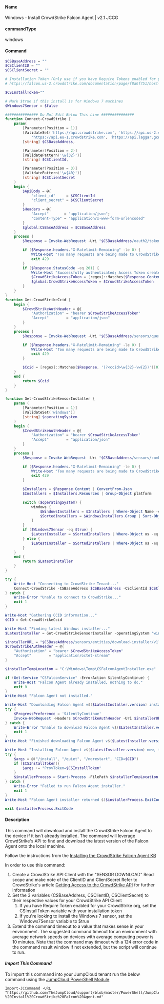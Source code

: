 #### Name

Windows - Install CrowdStrike Falcon Agent | v2.1 JCCG

#### commandType

windows

#### Command

```powershell
$CSBaseAddress = ""
$CSClientID = ""
$CSClientSecret = ""

# Installation Token (Only use if you have Require Tokens enabled for your organization)
# https://falcon.us-2.crowdstrike.com/documentation/page/f8a0f751/host-and-host-group-management#x7be77b4

$CSInstallToken=""

# Mark $true if this install is for Windows 7 machines
$Windows7Sensor = $false

############### Do Not Edit Below This Line ###############
function Connect-CrowdStrike {
    param(
        [Parameter(Position = 1)]
        [ValidateSet('https://api.crowdstrike.com', 'https://api.us-2.crowdstrike.com',
            'https://api.eu-1.crowdstrike.com', 'https://api.laggar.gcw.crowdstrike.com')]
        [string] $CSBaseAddress,

        [Parameter(Position = 2)]
        [ValidatePattern('\w{32}')]
        [string] $CSClientId,

        [Parameter(Position = 3)]
        [ValidatePattern('\w{40}')]
        [string] $CSClientSecret
    )
    begin {
        $ApiBody = @{
            "client_id"     = $CSClientId
            "client_secret" = $CSClientSecret
        }
        $Headers = @{
            "Accept"       = "application/json";
            "Content-Type" = "application/x-www-form-urlencoded"
        }
        $global:CSBaseAddress = $CSBaseAddress
    }
    process {
        $Response = Invoke-WebRequest -Uri "$CSBaseAddress/oauth2/token" -Method Post -Headers $Headers -Body $ApiBody -UseBasicParsing

        if ($Response.headers."X-Ratelimit-Remaining" -le 0) {
            Write-Host "Too many requests are being made to CrowdStrike services..."
            exit 429
        }
        if ($Response.StatusCode -eq 201) {
            Write-Host "Successfully authenticated; Access Token created"
            $CrowdStrikeAccessToken = [regex]::Matches($Response.Content, '"(?<name>access_token)": "(?<access_token>.*)",')[0].Groups['access_token'].Value
            $global:CrowdStrikeAccessToken = $CrowdStrikeAccessToken
        }
    }
}
function Get-CrowdStrikeCcid {
    begin {
        $CrowdStrikeAuthHeader = @{
            "Authorization" = "bearer $CrowdStrikeAccessToken"
            "Accept"        = "application/json"
        }
    }
    process {
        $Response = Invoke-WebRequest -Uri "$CSBaseAddress/sensors/queries/installers/ccid/v1" -method Get -Headers $CrowdStrikeAuthHeader -UseBasicParsing

        if ($Response.headers."X-Ratelimit-Remaining" -le 0) {
            Write-Host "Too many requests are being made to CrowdStrike services..."
            exit 429
        }

        $Ccid = [regex]::Matches($Response, '(?<ccid>\w{32}-\w{2})')[0].Groups['ccid'].Value
    }
    end {
        return $Ccid
    }
}

function Get-CrowdStrikeSensorInstaller {
    param (
        [Parameter(Position = 1)]
        [ValidateSet('windows')]
        [string] $operatingSystem
    )
    begin {
        $CrowdStrikeAuthHeader = @{
            "Authorization" = "bearer $CrowdStrikeAccessToken"
            "Accept"        = "application/json"
        }
    }
    process {
        $Response = Invoke-WebRequest -Uri "$CSBaseAddress/sensors/combined/installers/v1" -method Get -Headers $CrowdStrikeAuthHeader -UseBasicParsing

        if ($Response.headers."X-Ratelimit-Remaining" -le 0) {
            Write-Host "Too many requests are being made to CrowdStrike services..."
            exit 429
        }

        $Installers = $Response.Content | ConvertFrom-Json
        $Installers = $Installers.Resources | Group-Object platform

        switch ($operatingSystem) {
            windows {
                $WindowsInstallers = $Installers | Where-Object Name -eq 'windows'
                $SortedInstallers = $WindowsInstallers.Group | Sort-Object version -Descending
            }
        }
        if ($Windows7Sensor -eq $true) {
            $LatestInstaller = $SortedInstallers | Where-Object os -eq "Windows 7" | Select -First 1
        } else {
            $LatestInstaller = $SortedInstallers | Where-Object os -eq "Windows"| Select-Object -First 1
        }
    }
    end {
        return $LatestInstaller
    }
}

try {
    Write-Host "Connecting to CrowdStrike Tenant..."
    Connect-CrowdStrike -CSBaseAddress $CSBaseAddress -CSClientId $CSClientId -CSClientSecret $CSClientSecret
} catch {
    Write-Error "Unable to connect to CrowdStrike..."
    exit 1
}

Write-Host "Gathering CCID information..."
$CID = Get-CrowdStrikeCcid

Write-Host "Finding latest Windows installer..."
$LatestInstaller = Get-CrowdStrikeSensorInstaller -operatingSystem 'windows'

$installerURL = "$CSBaseAddress/sensors/entities/download-installer/v1?id=$($LatestInstaller.sha256)"
$CrowdStrikeAuthHeader = @{
    "Authorization" = "bearer $CrowdStrikeAccessToken"
    "Accept"        = "application/octet-stream"
}

$installerTempLocation = "C:\Windows\Temp\CSFalconAgentInstaller.exe"

if (Get-Service "CSFalconService" -ErrorAction SilentlyContinue) {
    Write-Host "Falcon Agent already installed, nothing to do."
    exit 0
}
Write-Host "Falcon Agent not installed."

Write-Host "Downloading Falcon Agent v$($LatestInstaller.version) installer now."
try {
    $ProgressPreference = 'SilentlyContinue'
    Invoke-WebRequest -Headers $CrowdStrikeAuthHeader -Uri $installerURL -UseBasicParsing -OutFile $installerTempLocation
} catch {
    Write-Error "Unable to download Falcon Agent v$($LatestInstaller.version) installer."
    exit 1
}
Write-Host "Finished downloading Falcon Agent v$($LatestInstaller.version) installer."

Write-Host "Installing Falcon Agent v$($LatestInstaller.version) now, this may take a few minutes."
try {
    $args = @("/install", "/quiet", "/norestart", "CID=$CID")
    if ($CSInstallToken){
        $args += "ProvToken=$CSInstallToken"
    }
    $installerProcess = Start-Process -FilePath $installerTempLocation -Wait -PassThru -ArgumentList $args
} catch {
    Write-Error "Failed to run Falcon Agent installer."
    exit 1
}
Write-Host "Falcon Agent installer returned $($installerProcess.ExitCode)."

exit $installerProcess.ExitCode

```

#### Description

This command will download and install the CrowdStrike Falcon Agent to the device if it isn't already installed. The command will leverage CrowdStrike's API to find and download the latest version of the Falcon Agent onto the local machine.

Follow the instructions from the [Installing the CrowdStrike Falcon Agent KB](https://support.jumpcloud.com/s/article/Installing-the-Crowdstrike-Falcon-Agent#InstallWindows)

In order to use this command:

1. Create a CrowdStrike API Client with the "SENSOR DOWNLOAD" Read scope and make note of the ClientID and ClientSecret Refer to CrowdStrike's article [Getting Access to the CrowdStrike API](https://www.crowdstrike.com/blog/tech-center/get-access-falcon-apis/) for further information
2. Set the 3 variables (CSBaseAddress, CSClientID, CSClientSecret) to their respective values for your CrowdStrike API Client
    1. If you have Require Token enabled for your CrowdStrike org, set the CSInstallToken variable with your installation token
    2. If you're looking to install the Windows 7 sensor, set the Windows7Sensor variable to $true
3. Extend the command timeout to a value that makes sense in your environment. The suggested command timeout for an environment with average network speeds on devices with average computing power is 10 minutes. Note that the command may timeout with a 124 error code in the command result window if not extended, but the script will continue to run.

#### _Import This Command_

To import this command into your JumpCloud tenant run the below command using the [JumpCloud PowerShell Module](https://github.com/TheJumpCloud/support/wiki/Installing-the-JumpCloud-PowerShell-Module)

```
Import-JCCommand -URL "https://github.com/TheJumpCloud/support/blob/master/PowerShell/JumpCloud%20Commands%20Gallery/Windows%20Commands/Windows%20-%20Install%20CrowdStrike%20Falcon%20Agent.md"
```
